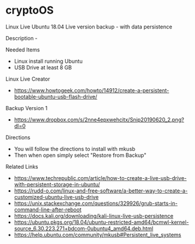 # cryptoOS
Linux Live Ubuntu 18.04 Live version backup - with data persistence

Description - 


Needed Items
- Linux install running Ubuntu 
- USB Drive at least 8 GB


Linux Live Creator
- https://www.howtogeek.com/howto/14912/create-a-persistent-bootable-ubuntu-usb-flash-drive/


Backup Version 1
- https://www.dropbox.com/s/2nne4epxwehcitx/Snip20190620_2.png?dl=0


Directions 
- You will follow the directions to install with mkusb
- Then when open simply select "Restore from Backup"



Related Links
- https://www.techrepublic.com/article/how-to-create-a-live-usb-drive-with-persistent-storage-in-ubuntu/
- https://rudd-o.com/linux-and-free-software/a-better-way-to-create-a-customized-ubuntu-live-usb-drive
- https://unix.stackexchange.com/questions/329926/grub-starts-in-command-line-after-reboot
- https://docs.kali.org/downloading/kali-linux-live-usb-persistence
- https://ubuntu.pkgs.org/18.04/ubuntu-restricted-amd64/bcmwl-kernel-source_6.30.223.271+bdcom-0ubuntu4_amd64.deb.html
- https://help.ubuntu.com/community/mkusb#Persistent_live_systems
